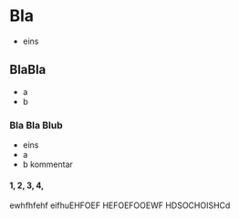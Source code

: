 # Bla
- eins

## BlaBla
- a
- b

### Bla Bla Blub
- eins
- a
- b kommentar

#### 1, 2, 3, 4,
ewhfhfehf
eifhuEHFOEF
HEFOEFOOEWF
HDSOCHOISHCd
